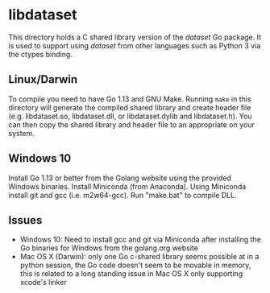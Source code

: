 
# libdataset

This directory holds a C shared library version of the _dataset_ Go 
package. It is used to support using _dataset_ from other languages 
such as Python 3 via the ctypes binding.

## Linux/Darwin

To compile you need to have Go 1.13 and 
GNU Make. Running `make` in this directory will generate the compiled 
shared library and create header file (e.g. libdataset.so, libdataset.dll, 
or libdataset.dylib and libdataset.h).  You can then copy the shared 
library and header file to an appropriate on your system.

## Windows 10

Install Go 1.13 or better from the Golang website using the provided Windows binaries. Install Miniconda (from Anaconda). Using Miniconda install git and gcc (i.e. m2w64-gcc). Run "make.bat" to compile DLL.


## Issues

+ Windows 10: Need to install gcc and git via Miniconda after installing the Go binaries for Windows from the golang.org website
+ Mac OS X (Darwin): only one Go c-shared library seems possible at in a python session, the Go code doesn't seem to be movable in memory, this is related to a long standing issue in Mac OS X only supporting xcode's linker
